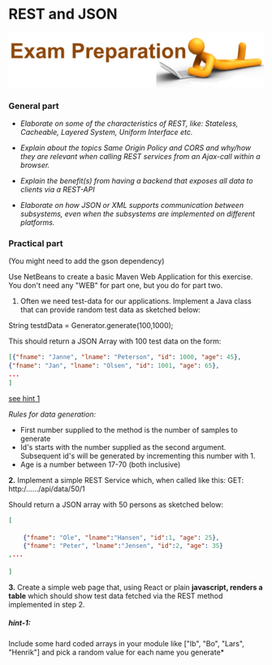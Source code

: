# REST and JSON 
![](../media/image4.png)

### General part
- *Elaborate on some of the characteristics of REST, like: Stateless, Cacheable, Layered System, Uniform Interface etc.*

- *Explain about the topics Same Origin Policy and CORS and why/how they are relevant when calling REST services from an Ajax-call within a browser.*

- *Explain the benefit(s) from having a backend that exposes all data to clients via a REST-API*

- *Elaborate on how JSON or XML supports communication between subsystems, even when the subsystems are implemented on different platforms.*

### Practical part 
(You might need to add the gson dependency)

Use NetBeans to create a basic Maven Web Application for this exercise.
You don't need any "WEB" for part one, but you do for part two.

1. Often we need test-data for our applications. Implement a Java class that can provide random test data as sketched below:

String testdData = Generator.generate(100,1000);

This should return a JSON Array with 100 test data on the form:

```json
[{"fname": "Janne", "lname": "Peterson", "id": 1000, "age": 45},
{"fname": "Jan", "lname": "Olsen", "id": 1001, "age": 65},   
...
]
```
[see hint 1](#####hint-1)

*Rules for data generation:*

-   First number supplied to the method is the number of samples to generate
-   Id's starts with the number supplied as the second argument. Subsequent id's will be generated by incrementing this number with 1.
- Age is a number between 17-70 (both inclusive)

**2.** Implement a simple REST Service which, when called like this: GET:
http:/……/api/data/50/1

Should return a JSON array with 50 persons as sketched below:

```json
[

    {"fname": "Ole", "lname":"Hansen", "id":1, "age": 25},
    {"fname": "Peter", "lname":"Jensen", "id":2, "age": 35}
,...

]
```

**3.** Create a simple web page that, using React or plain **javascript,
renders a table** which should show test data fetched via the REST
method implemented in step 2.

##### hint-1: 
Include some hard coded arrays in your module like \["Ib", "Bo", "Lars", "Henrik"\] and pick a random value for each name you generate*
